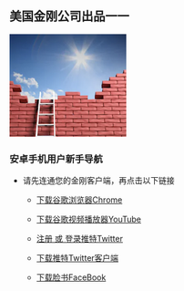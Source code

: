 ## 美国金刚公司出品一一

![image](l-w-s-athird.png)


### 安卓手机用户新手导航
- 请先连通您的金刚客户端，再点击以下链接
  - [下载谷歌浏览器Chrome](https://a2zitpro.github.io/web/dlbc)

  - [下载谷歌视频播放器YouTube]()

  - [注册 或 登录推特Twitter](https://mobile.twitter.com/)
  - [下载推特Twitter客户端](https://play.google.com/store/apps/details?id=com.twitter.android&hl=zh_CN&referrer=utm_source%3Dgoogle%26utm_medium%3Dorganic%26utm_term%3D推特下载&pcampaignid=APPU_1_v0nBXdjgFtDL-gSV7KOgCg)

  - [下载脸书FaceBook]()
